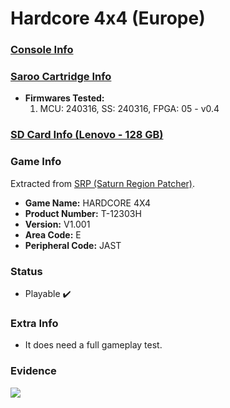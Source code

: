 # Hardcore 4x4 (Europe)

### [Console Info](../../../../../Info/Consoles/VA13/README.md)

### [Saroo Cartridge Info](../../../../../Info/Cartridges/RetroGameParadiseStore/1.32F/README.md)

- <b>Firmwares Tested:</b>
  1. MCU: 240316, SS: 240316, FPGA: 05 - v0.4

### [SD Card Info (Lenovo - 128 GB)](../../../../../Info/SdCards/Lenovo/128GB/fat32/README.md)

### Game Info

Extracted from [SRP (Saturn Region Patcher)](https://segaxtreme.net/resources/saturn-region-patcher.81/download).

- <b>Game Name:</b> HARDCORE 4X4
- <b>Product Number:</b> T-12303H
- <b>Version:</b> V1.001
- <b>Area Code:</b> E
- <b>Peripheral Code:</b> JAST

### Status

- Playable :heavy_check_mark:

### Extra Info

- It does need a full gameplay test.

### Evidence

[![](https://img.youtube.com/vi/TcOf_5BczhM/0.jpg)](https://www.youtube.com/watch?v=TcOf_5BczhM)
